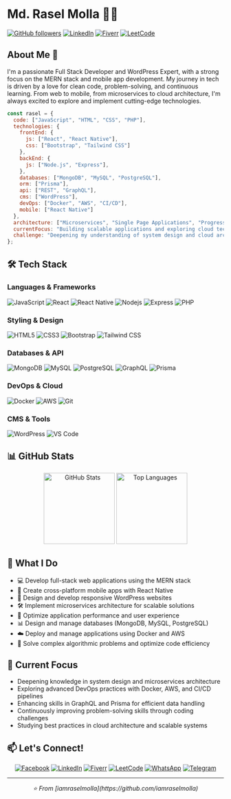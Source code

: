 # Md. Rasel Molla 👨‍💻

[![GitHub followers](https://img.shields.io/github/followers/iamraselmolla?style=social)](https://github.com/iamraselmolla?tab=followers)
[![LinkedIn](https://img.shields.io/badge/LinkedIn-Connect-blue)](https://www.linkedin.com/in/iamraselmolla/)
[![Fiverr](https://img.shields.io/badge/Fiverr-Hire%20Me-1dbf73)](https://www.fiverr.com/raselmolla6336)
[![LeetCode](https://img.shields.io/badge/LeetCode-Profile-FFA116?style=flat&logo=leetcode&logoColor=white)](https://leetcode.com/raselmolla6336/)

## About Me 🚀

I'm a passionate Full Stack Developer and WordPress Expert, with a strong focus on the MERN stack and mobile app development. My journey in tech is driven by a love for clean code, problem-solving, and continuous learning. From web to mobile, from microservices to cloud architecture, I'm always excited to explore and implement cutting-edge technologies.

```javascript
const rasel = {
  code: ["JavaScript", "HTML", "CSS", "PHP"],
  technologies: {
    frontEnd: {
      js: ["React", "React Native"],
      css: ["Bootstrap", "Tailwind CSS"]
    },
    backEnd: {
      js: ["Node.js", "Express"],
    },
    databases: ["MongoDB", "MySQL", "PostgreSQL"],
    orm: ["Prisma"],
    api: ["REST", "GraphQL"],
    cms: ["WordPress"],
    devOps: ["Docker", "AWS", "CI/CD"],
    mobile: ["React Native"]
  },
  architecture: ["Microservices", "Single Page Applications", "Progressive Web Apps"],
  currentFocus: "Building scalable applications and exploring cloud technologies",
  challenge: "Deepening my understanding of system design and cloud architecture"
};
```

## 🛠️ Tech Stack

### Languages & Frameworks
<p>
  <img alt="JavaScript" src="https://img.shields.io/badge/-JavaScript-F7DF1E?style=flat-square&logo=javascript&logoColor=black" />
  <img alt="React" src="https://img.shields.io/badge/-React-45b8d8?style=flat-square&logo=react&logoColor=white" />
  <img alt="React Native" src="https://img.shields.io/badge/-React_Native-45b8d8?style=flat-square&logo=react&logoColor=white" />
  <img alt="Nodejs" src="https://img.shields.io/badge/-Nodejs-43853d?style=flat-square&logo=Node.js&logoColor=white" />
  <img alt="Express" src="https://img.shields.io/badge/-Express-000000?style=flat-square&logo=express&logoColor=white" />
  <img alt="PHP" src="https://img.shields.io/badge/-PHP-777BB4?style=flat-square&logo=php&logoColor=white" />
</p>

### Styling & Design
<p>
  <img alt="HTML5" src="https://img.shields.io/badge/-HTML5-E34F26?style=flat-square&logo=html5&logoColor=white" />
  <img alt="CSS3" src="https://img.shields.io/badge/-CSS3-1572B6?style=flat-square&logo=css3&logoColor=white" />
  <img alt="Bootstrap" src="https://img.shields.io/badge/-Bootstrap-7952B3?style=flat-square&logo=bootstrap&logoColor=white" />
  <img alt="Tailwind CSS" src="https://img.shields.io/badge/-Tailwind_CSS-38B2AC?style=flat-square&logo=tailwind-css&logoColor=white" />
</p>

### Databases & API
<p>
  <img alt="MongoDB" src="https://img.shields.io/badge/-MongoDB-13aa52?style=flat-square&logo=mongodb&logoColor=white" />
  <img alt="MySQL" src="https://img.shields.io/badge/-MySQL-4479A1?style=flat-square&logo=mysql&logoColor=white" />
  <img alt="PostgreSQL" src="https://img.shields.io/badge/-PostgreSQL-336791?style=flat-square&logo=postgresql&logoColor=white" />
  <img alt="GraphQL" src="https://img.shields.io/badge/-GraphQL-E10098?style=flat-square&logo=graphql&logoColor=white" />
  <img alt="Prisma" src="https://img.shields.io/badge/-Prisma-2D3748?style=flat-square&logo=prisma&logoColor=white" />
</p>

### DevOps & Cloud
<p>
  <img alt="Docker" src="https://img.shields.io/badge/-Docker-46a2f1?style=flat-square&logo=docker&logoColor=white" />
  <img alt="AWS" src="https://img.shields.io/badge/-AWS-232F3E?style=flat-square&logo=amazon-aws&logoColor=white" />
  <img alt="Git" src="https://img.shields.io/badge/-Git-F05032?style=flat-square&logo=git&logoColor=white" />
</p>

### CMS & Tools
<p>
  <img alt="WordPress" src="https://img.shields.io/badge/-WordPress-21759B?style=flat-square&logo=wordpress&logoColor=white" />
  <img alt="VS Code" src="https://img.shields.io/badge/-VS_Code-007ACC?style=flat-square&logo=visual-studio-code&logoColor=white" />
</p>

## 📊 GitHub Stats

<div align="center">
  <img src="https://github-readme-stats.vercel.app/api?username=iamraselmolla&show_icons=true&count_private=true&theme=radical" alt="GitHub Stats" height="165">
  <img src="https://github-readme-stats.vercel.app/api/top-langs/?username=iamraselmolla&layout=compact&theme=radical" alt="Top Languages" height="165">
</div>

## 🌟 What I Do

- 💻 Develop full-stack web applications using the MERN stack
- 📱 Create cross-platform mobile apps with React Native
- 🎨 Design and develop responsive WordPress websites
- 🛠️ Implement microservices architecture for scalable solutions
- 🚀 Optimize application performance and user experience
- 📊 Design and manage databases (MongoDB, MySQL, PostgreSQL)
- ☁️ Deploy and manage applications using Docker and AWS
- 🧠 Solve complex algorithmic problems and optimize code efficiency

## 🔭 Current Focus

- Deepening knowledge in system design and microservices architecture
- Exploring advanced DevOps practices with Docker, AWS, and CI/CD pipelines
- Enhancing skills in GraphQL and Prisma for efficient data handling
- Continuously improving problem-solving skills through coding challenges
- Studying best practices in cloud architecture and scalable systems

## 📫 Let's Connect!

<div align="center">
  
  [![Facebook](https://img.shields.io/badge/Facebook-%231877F2.svg?style=for-the-badge&logo=Facebook&logoColor=white)](https://www.facebook.com/iamraselmolla)
  [![LinkedIn](https://img.shields.io/badge/linkedin-%230077B5.svg?style=for-the-badge&logo=linkedin&logoColor=white)](https://www.linkedin.com/in/iamraselmolla/)
  [![Fiverr](https://img.shields.io/badge/fiverr-%231DBF73.svg?style=for-the-badge&logo=fiverr&logoColor=white)](https://www.fiverr.com/raselmolla6336)
  [![LeetCode](https://img.shields.io/badge/LeetCode-%23FFA116.svg?style=for-the-badge&logo=LeetCode&logoColor=black)](https://leetcode.com/u/raselmolla6336/)
  [![WhatsApp](https://img.shields.io/badge/WhatsApp-25D366?style=for-the-badge&logo=whatsapp&logoColor=white)](https://wa.me/8801944835365)
  [![Telegram](https://img.shields.io/badge/Telegram-2CA5E0?style=for-the-badge&logo=telegram&logoColor=white)](https://t.me/iamraselmolla)
  
</div>

---

<div align="center">
  <i>⭐️ From [iamraselmolla](https://github.com/iamraselmolla)</i>
</div>
